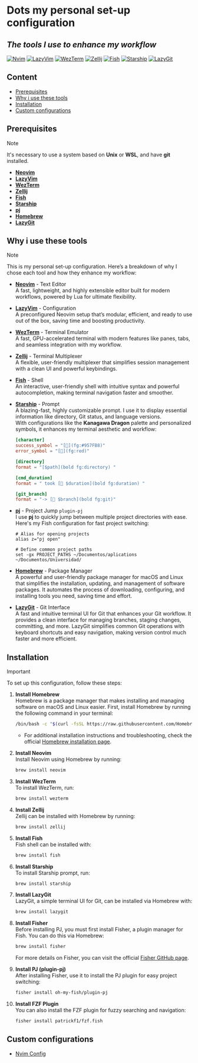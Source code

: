 # Dots my personal set-up configuration

## _The tools I use to enhance my workflow_

[![Nvim](https://img.shields.io/badge/Editor-Neovim-green)](https://neovim.io/)
[![LazyVim](https://img.shields.io/badge/Config-LazyVim-yellow)](https://github.com/LazyVim/LazyVim)
[![WezTerm](https://img.shields.io/badge/Terminal-WezTerm-orange)](https://wezfurlong.org/wezterm/)
[![Zellij](https://img.shields.io/badge/Terminal-Zellij-blue)](https://zellij.dev/)
[![Fish](https://img.shields.io/badge/Shell-Fish-cyan)](https://fishshell.com/)
[![Starship](https://img.shields.io/badge/Prompt-Starship-red)](https://starship.rs/)
[![LazyGit](https://img.shields.io/badge/Git-LazyGit-lightgrey)](https://github.com/jesseduffield/lazygit)

## Content

- [Prerequisites](#prerequisites)
- [Why i use these tools](#why-i-use-these-tools)
- [Installation](#installation)
- [Custom configurations](#custom-configurations)

## Prerequisites

> [!NOTE]  
> It's necessary to use a system based on **Unix** or **WSL**, and have **git** installed.

- [**Neovim**](https://neovim.io/)
- [**LazyVim**](/Readme.md)
- [**WezTerm**](https://wezfurlong.org/wezterm/)
- [**Zellij**](https://zellij.dev/)
- [**Fish**](https://fishshell.com/)
- [**Starship**](https://starship.rs/)
- [**pj**](https://github.com/oh-my-fish/plugin-pj)
- [**Homebrew**](https://brew.sh/)
- [**LazyGit**](https://github.com/jesseduffield/lazygi)

## Why i use these tools

> [!NOTE]
> This is my personal set-up configuration. Here’s a breakdown of why I chose each tool and how they enhance my workflow:

- [**Neovim**](https://neovim.io/) - Text Editor  
  A fast, lightweight, and highly extensible editor built for modern workflows, powered by Lua for ultimate flexibility.

- [**LazyVim**](https://github.com/LazyVim/LazyVim) - Configuration  
  A preconfigured Neovim setup that’s modular, efficient, and ready to use out of the box, saving time and boosting productivity.

- [**WezTerm**](https://wezfurlong.org/wezterm/) - Terminal Emulator  
  A fast, GPU-accelerated terminal with modern features like panes, tabs, and seamless integration with my workflow.

- [**Zellij**](https://zellij.dev/) - Terminal Multiplexer  
  A flexible, user-friendly multiplexer that simplifies session management with a clean UI and powerful keybindings.

- [**Fish**](https://fishshell.com/) - Shell  
  An interactive, user-friendly shell with intuitive syntax and powerful autocompletion, making terminal navigation faster and smoother.

- [**Starship**](https://starship.rs/) - Prompt  
  A blazing-fast, highly customizable prompt. I use it to display essential information like directory, Git status, and language versions.  
  With configurations like the **Kanagawa Dragon** palette and personalized symbols, it enhances my terminal aesthetic and workflow:

  ```toml
  [character]
  success_symbol = "[󱗞](fg:#957FB8)"
  error_symbol = "[󱗞](fg:red)"

  [directory]
  format = "[$path](bold fg:directory) "

  [cmd_duration]
  format = " took [ $duration](bold fg:duration) "

  [git_branch]
  format = "-> [ $branch](bold fg:git)"
  ```

- [**pj**](https://github.com/jkbrzt/pj) - Project Jump `plugin-pj`  
  I use **pj** to quickly jump between multiple project directories with ease. Here's my Fish configuration for fast project switching:

  ```fish
  # Alias for opening projects
  alias z="pj open"

  # Define common project paths
  set -gx PROJECT_PATHS ~/Documentos/aplications ~/Documentos/Universidad/
  ```

- [**Homebrew**](https://brew.sh/) - Package Manager  
  A powerful and user-friendly package manager for macOS and Linux that simplifies the installation, updating, and management of software packages. It automates the process of downloading, configuring, and installing tools you need, saving time and effort.

- [**LazyGit**](https://github.com/jesseduffield/lazygit) - Git Interface  
  A fast and intuitive terminal UI for Git that enhances your Git workflow. It provides a clean interface for managing branches, staging changes, committing, and more. LazyGit simplifies common Git operations with keyboard shortcuts and easy navigation, making version control much faster and more efficient.

## Installation

> [!IMPORTANT]  
> To set up this configuration, follow these steps:

1. **Install Homebrew**  
   Homebrew is a package manager that makes installing and managing software on macOS and Linux easier. First, install Homebrew by running the following command in your terminal:

   ```bash
   /bin/bash -c "$(curl -fsSL https://raw.githubusercontent.com/Homebrew/install/HEAD/install.sh)"
   ```

   - For additional installation instructions and troubleshooting, check the official [Homebrew installation page](https://brew.sh/).

2. **Install Neovim**  
   Install Neovim using Homebrew by running:

   ```bash
   brew install neovim
   ```

3. **Install WezTerm**  
   To install WezTerm, run:

   ```bash
   brew install wezterm
   ```

4. **Install Zellij**  
   Zellij can be installed with Homebrew by running:

   ```bash
   brew install zellij
   ```

5. **Install Fish**  
   Fish shell can be installed with:

   ```bash
   brew install fish
   ```

6. **Install Starship**  
   To install Starship prompt, run:

   ```bash
   brew install starship
   ```

7. **Install LazyGit**  
   LazyGit, a simple terminal UI for Git, can be installed via Homebrew with:

   ```bash
   brew install lazygit
   ```

8. **Install Fisher**  
   Before installing PJ, you must first install Fisher, a plugin manager for Fish. You can do this via Homebrew:

   ```bash
   brew install fisher
   ```

   For more details on Fisher, you can visit the official [Fisher GitHub page](https://github.com/jorgebucaran/fisher).

9. **Install PJ (plugin-pj)**  
   After installing Fisher, use it to install the PJ plugin for easy project switching:

   ```bash
   fisher install oh-my-fish/plugin-pj
   ```

10. **Install FZF Plugin**  
    You can also install the FZF plugin for fuzzy searching and navigation:

    ```bash
    fisher install patrickf1/fzf.fish
    ```

## Custom configurations

- [Nvim Config](nvim)
